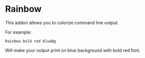 # Rainbow 

This addon allows you to colorize command line output.

For example:

```Io
Rainbow bold red blueBg
```

Will make your output print on blue background with bold red font.

